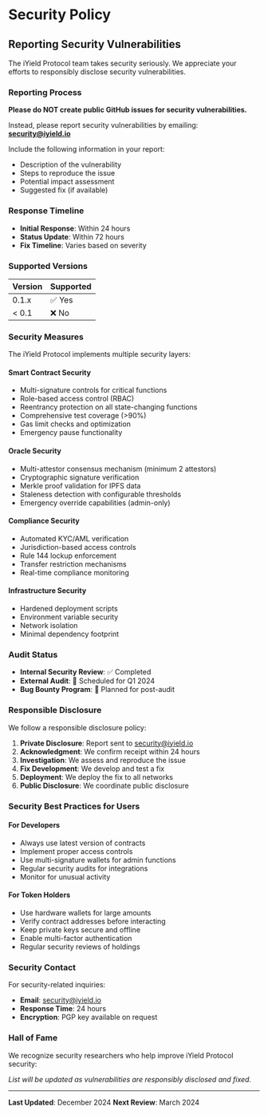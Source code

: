 # Security Policy

## Reporting Security Vulnerabilities

The iYield Protocol team takes security seriously. We appreciate your efforts to responsibly disclose security vulnerabilities.

### Reporting Process

**Please do NOT create public GitHub issues for security vulnerabilities.**

Instead, please report security vulnerabilities by emailing: **security@iyield.io**

Include the following information in your report:
- Description of the vulnerability
- Steps to reproduce the issue
- Potential impact assessment
- Suggested fix (if available)

### Response Timeline

- **Initial Response**: Within 24 hours
- **Status Update**: Within 72 hours
- **Fix Timeline**: Varies based on severity

### Supported Versions

| Version | Supported          |
| ------- | ------------------ |
| 0.1.x   | ✅ Yes             |
| < 0.1   | ❌ No              |

### Security Measures

The iYield Protocol implements multiple security layers:

#### Smart Contract Security
- Multi-signature controls for critical functions
- Role-based access control (RBAC)
- Reentrancy protection on all state-changing functions
- Comprehensive test coverage (>90%)
- Gas limit checks and optimization
- Emergency pause functionality

#### Oracle Security
- Multi-attestor consensus mechanism (minimum 2 attestors)
- Cryptographic signature verification
- Merkle proof validation for IPFS data
- Staleness detection with configurable thresholds
- Emergency override capabilities (admin-only)

#### Compliance Security
- Automated KYC/AML verification
- Jurisdiction-based access controls
- Rule 144 lockup enforcement
- Transfer restriction mechanisms
- Real-time compliance monitoring

#### Infrastructure Security
- Hardened deployment scripts
- Environment variable security
- Network isolation
- Minimal dependency footprint

### Audit Status

- **Internal Security Review**: ✅ Completed
- **External Audit**: 🔄 Scheduled for Q1 2024
- **Bug Bounty Program**: 📅 Planned for post-audit

### Responsible Disclosure

We follow a responsible disclosure policy:

1. **Private Disclosure**: Report sent to security@iyield.io
2. **Acknowledgment**: We confirm receipt within 24 hours
3. **Investigation**: We assess and reproduce the issue
4. **Fix Development**: We develop and test a fix
5. **Deployment**: We deploy the fix to all networks
6. **Public Disclosure**: We coordinate public disclosure

### Security Best Practices for Users

#### For Developers
- Always use latest version of contracts
- Implement proper access controls
- Use multi-signature wallets for admin functions
- Regular security audits for integrations
- Monitor for unusual activity

#### For Token Holders
- Use hardware wallets for large amounts
- Verify contract addresses before interacting
- Keep private keys secure and offline
- Enable multi-factor authentication
- Regular security reviews of holdings

### Security Contact

For security-related inquiries:
- **Email**: security@iyield.io
- **Response Time**: 24 hours
- **Encryption**: PGP key available on request

### Hall of Fame

We recognize security researchers who help improve iYield Protocol security:

*List will be updated as vulnerabilities are responsibly disclosed and fixed.*

---

**Last Updated**: December 2024
**Next Review**: March 2024